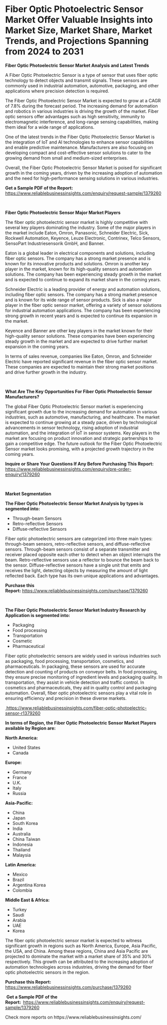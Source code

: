 <p><h1>Fiber Optic Photoelectric Sensor Market Offer Valuable Insights into Market Size, Market Share, Market Trends, and Projections Spanning from 2024 to 2031</h1></p><p><strong>Fiber Optic Photoelectric Sensor Market Analysis and Latest Trends</strong></p>
<p><p>A Fiber Optic Photoelectric Sensor is a type of sensor that uses fiber optic technology to detect objects and transmit signals. These sensors are commonly used in industrial automation, automotive, packaging, and other applications where precision detection is required.</p><p>The Fiber Optic Photoelectric Sensor Market is expected to grow at a CAGR of 7.8% during the forecast period. The increasing demand for automation and robotics in various industries is driving the growth of the market. Fiber optic sensors offer advantages such as high sensitivity, immunity to electromagnetic interference, and long-range sensing capabilities, making them ideal for a wide range of applications.</p><p>One of the latest trends in the Fiber Optic Photoelectric Sensor Market is the integration of IoT and AI technologies to enhance sensor capabilities and enable predictive maintenance. Manufacturers are also focusing on developing compact and cost-effective sensor solutions to cater to the growing demand from small and medium-sized enterprises.</p><p>Overall, the Fiber Optic Photoelectric Sensor Market is poised for significant growth in the coming years, driven by the increasing adoption of automation and the need for high-performance sensing solutions in various industries.</p></p>
<p><strong>Get a Sample PDF of the Report:&nbsp;</strong> <a href="https://www.reliablebusinessinsights.com/enquiry/request-sample/1379260">https://www.reliablebusinessinsights.com/enquiry/request-sample/1379260</a></p>
<p>&nbsp;</p>
<p><strong>Fiber Optic Photoelectric Sensor Major Market Players</strong></p>
<p><p>The fiber optic photoelectric sensor market is highly competitive with several key players dominating the industry. Some of the major players in the market include Eaton, Omron, Panasonic, Schneider Electric, Sick, Rockwell Automation, Keyence, Leuze Electronic, Contrinex, Telco Sensors, SensoPart Industriesensorik GmbH, and Banner.</p><p>Eaton is a global leader in electrical components and solutions, including fiber optic sensors. The company has a strong market presence and is known for its innovative products and solutions. Omron is another key player in the market, known for its high-quality sensors and automation solutions. The company has been experiencing steady growth in the market and is expected to continue to expand its market share in the coming years.</p><p>Schneider Electric is a leading provider of energy and automation solutions, including fiber optic sensors. The company has a strong market presence and is known for its wide range of sensor products. Sick is also a major player in the fiber optic sensor market, offering a variety of sensor solutions for industrial automation applications. The company has been experiencing strong growth in recent years and is expected to continue its expansion in the market.</p><p>Keyence and Banner are other key players in the market known for their high-quality sensor solutions. These companies have been experiencing steady growth in the market and are expected to drive further market expansion in the coming years.</p><p>In terms of sales revenue, companies like Eaton, Omron, and Schneider Electric have reported significant revenue in the fiber optic sensor market. These companies are expected to maintain their strong market positions and drive further growth in the industry.</p></p>
<p>&nbsp;</p>
<p><strong>What Are The Key Opportunities For Fiber Optic Photoelectric Sensor Manufacturers?</strong></p>
<p><p>The global Fiber Optic Photoelectric Sensor market is experiencing significant growth due to the increasing demand for automation in various industries, such as automotive, manufacturing, and healthcare. The market is expected to continue growing at a steady pace, driven by technological advancements in sensor technology, rising adoption of industrial automation, and the integration of IoT in sensor systems. Key players in the market are focusing on product innovation and strategic partnerships to gain a competitive edge. The future outlook for the Fiber Optic Photoelectric Sensor market looks promising, with a projected growth trajectory in the coming years.</p></p>
<p><strong>Inquire or Share Your Questions If Any Before Purchasing This Report:</strong> <a href="https://www.reliablebusinessinsights.com/enquiry/pre-order-enquiry/1379260">https://www.reliablebusinessinsights.com/enquiry/pre-order-enquiry/1379260</a></p>
<p>&nbsp;</p>
<p><strong>Market Segmentation</strong></p>
<p><strong>The Fiber Optic Photoelectric Sensor Market Analysis by types is segmented into:</strong></p>
<p><ul><li>Through-beam Sensors</li><li>Retro-reflective Sensors</li><li>Diffuse-reflective Sensors</li></ul></p>
<p><p>Fiber optic photoelectric sensors are categorized into three main types: through-beam sensors, retro-reflective sensors, and diffuse-reflective sensors. Through-beam sensors consist of a separate transmitter and receiver placed opposite each other to detect when an object interrupts the beam. Retro-reflective sensors use a reflector to bounce the beam back to the sensor. Diffuse-reflective sensors have a single unit that emits and receives the light, detecting objects by measuring the amount of light reflected back. Each type has its own unique applications and advantages.</p></p>
<p><strong>Purchase this Report:&nbsp;</strong><a href="https://www.reliablebusinessinsights.com/purchase/1379260">https://www.reliablebusinessinsights.com/purchase/1379260</a></p>
<p>&nbsp;</p>
<p><strong>The Fiber Optic Photoelectric Sensor Market Industry Research by Application is segmented into:</strong></p>
<p><ul><li>Packaging</li><li>Food processing</li><li>Transportation</li><li>Cosmetic</li><li>Pharmaceutical</li></ul></p>
<p><p>Fiber optic photoelectric sensors are widely used in various industries such as packaging, food processing, transportation, cosmetics, and pharmaceuticals. In packaging, these sensors are used for accurate detection and counting of products on conveyor belts. In food processing, they ensure precise monitoring of ingredient levels and packaging quality. In transportation, they assist in vehicle detection and traffic control. In cosmetics and pharmaceuticals, they aid in quality control and packaging automation. Overall, fiber optic photoelectric sensors play a vital role in ensuring efficiency and precision in these diverse markets.</p></p>
<p><a href="https://www.reliablebusinessinsights.com/fiber-optic-photoelectric-sensor-r1379260">&nbsp;https://www.reliablebusinessinsights.com/fiber-optic-photoelectric-sensor-r1379260</a></p>
<p><strong>In terms of Region, the Fiber Optic Photoelectric Sensor Market Players available by Region are:</strong></p>
<p>
    <p> <strong> North America: </strong>
        <ul>
            <li>United States</li>
            <li>Canada</li>
        </ul>
        </p> 
    <p> <strong> Europe: </strong>
        <ul>
            <li>Germany</li>
            <li>France</li>
            <li>U.K.</li>
            <li>Italy</li>
            <li>Russia</li>
        </ul>
        </p> 
    <p> <strong> Asia-Pacific: </strong>
        <ul>
            <li>China</li>
            <li>Japan</li>
            <li>South Korea</li>
            <li>India</li>
            <li>Australia</li>
            <li>China Taiwan</li>
            <li>Indonesia</li>
            <li>Thailand</li>
            <li>Malaysia</li>
        </ul>
        </p> 
    <p> <strong> Latin America: </strong>
        <ul>
            <li>Mexico</li>
            <li>Brazil</li>
            <li>Argentina Korea</li>
            <li>Colombia</li>
        </ul>
        </p> 
    <p> <strong> Middle East & Africa: </strong>
        <ul>
            <li>Turkey</li>
            <li>Saudi</li>
            <li>Arabia</li>
            <li>UAE</li>
            <li>Korea</li>
        </ul>
    </p>
    </p>
<p><p>The fiber optic photoelectric sensor market is expected to witness significant growth in regions such as North America, Europe, Asia Pacific, the USA, and China. Among these regions, China and Asia Pacific are projected to dominate the market with a market share of 35% and 30% respectively. This growth can be attributed to the increasing adoption of automation technologies across industries, driving the demand for fiber optic photoelectric sensors in the region.</p></p>
<p><strong>Purchase this Report: </strong><a href="https://www.reliablebusinessinsights.com/purchase/1379260">https://www.reliablebusinessinsights.com/purchase/1379260</a></p>
<p>&nbsp;<strong>Get a Sample PDF of the Report:&nbsp;&nbsp;</strong><a href="https://www.reliablebusinessinsights.com/enquiry/request-sample/1379260">https://www.reliablebusinessinsights.com/enquiry/request-sample/1379260</a></p>
<p><strong></strong></p>
<p>Check more reports on https://www.reliablebusinessinsights.com/</p>